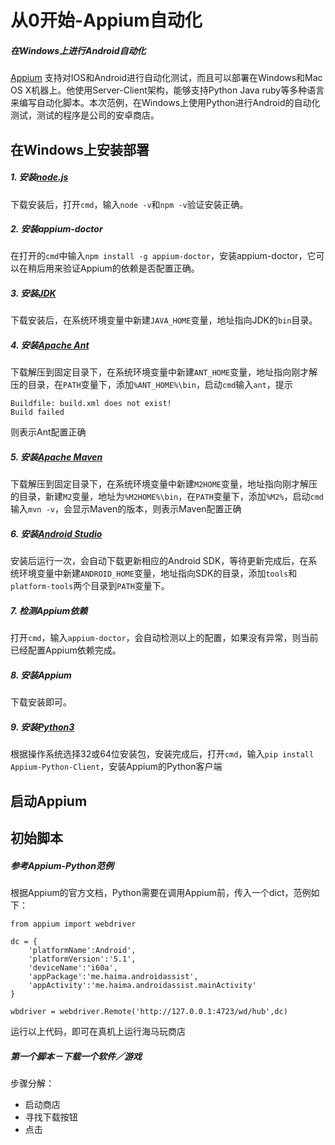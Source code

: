 # 从0开始-Appium自动化

##### 在Windows上进行Android自动化

[Appium](https://github.com/appium/appium)
支持对IOS和Android进行自动化测试，而且可以部署在Windows和Mac OS X机器上。他使用Server-Client架构，能够支持Python Java ruby等多种语言来编写自动化脚本。本次范例，在Windows上使用Python进行Android的自动化测试，测试的程序是公司的安卓商店。

## 在Windows上安装部署

##### 1. 安装[node.js](https://nodejs.org/en/download/)
下载安装后，打开`cmd`，输入`node -v`和`npm -v`验证安装正确。
##### 2. 安装appium-doctor
在打开的`cmd`中输入`npm install -g appium-doctor`，安装appium-doctor，它可以在稍后用来验证Appium的依赖是否配置正确。
##### 3. 安装[JDK](http://www.oracle.com/technetwork/java/javase/downloads/index.html)
下载安装后，在系统环境变量中新建`JAVA_HOME`变量，地址指向JDK的`bin`目录。
##### 4. 安装[Apache Ant](http://ant.apache.org/bindownload.cgi)
下载解压到固定目录下，在系统环境变量中新建`ANT_HOME`变量，地址指向刚才解压的目录，在`PATH`变量下，添加`%ANT_HOME%\bin`，启动`cmd`输入`ant`，提示
```
Buildfile: build.xml does not exist!
Build failed
```
则表示Ant配置正确
##### 5. 安装[Apache Maven](http://maven.apache.org/download.cgi)
下载解压到固定目录下，在系统环境变量中新建`M2HOME`变量，地址指向刚才解压的目录，新建`M2`变量，地址为`%M2HOME%\bin`，在`PATH`变量下，添加`%M2%`，启动`cmd`输入`mvn -v`，会显示Maven的版本，则表示Maven配置正确
##### 6. 安装[Android Studio](https://developer.android.com/studio/index.html)
安装后运行一次，会自动下载更新相应的Android SDK，等待更新完成后，在系统环境变量中新建`ANDROID_HOME`变量，地址指向SDK的目录，添加`tools`和`platform-tools`两个目录到`PATH`变量下。
##### 7. 检测Appium依赖
打开`cmd`，输入`appium-doctor`，会自动检测以上的配置，如果没有异常，则当前已经配置Appium依赖完成。
##### 8. 安装Appium
下载安装即可。
##### 9. 安装[Python3](https://www.python.org/downloads/windows/)
根据操作系统选择32或64位安装包，安装完成后，打开`cmd`，输入`pip install Appium-Python-Client`，安装Appium的Python客户端

## 启动Appium

## 初始脚本

##### 参考Appium-Python范例
根据Appium的官方文档，Python需要在调用Appium前，传入一个dict，范例如下：
```
from appium import webdriver 

dc = {
    'platformName':Android',
    'platformVersion':'5.1',
    'deviceName':'i60a',
    'appPackage':'me.haima.androidassist',
    'appActivity':'me.haima.androidassist.mainActivity'
}

wbdriver = webdriver.Remote('http://127.0.0.1:4723/wd/hub',dc)
```
运行以上代码，即可在真机上运行海马玩商店

##### 第一个脚本－下载一个软件／游戏
步骤分解：
* 启动商店
* 寻找下载按钮
* 点击
